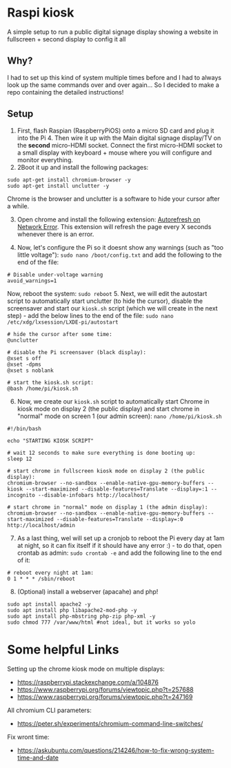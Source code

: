 # Raspi kiosk
A simple setup to run a public digital signage display showing a website in fullscreen + second display to config it all 

## Why?
I had to set up this kind of system multiple times before and I had to always look up the same commands over and over again... So I decided to make a repo containing the detailed instructions!

## Setup
1. First, flash Raspian (RaspberryPiOS) onto a micro SD card and plug it into the Pi 4. Then wire it up with the Main digital signage display/TV on the **second** micro-HDMI socket. Connect the first micro-HDMI socket to a small display with keyboard + mouse where you will configure and monitor everything.
2. 2Boot it up and install the following packages:
```
sudo apt-get install chromium-browser -y
sudo apt-get install unclutter -y 
```
Chrome is the browser and unclutter is a software to hide your cursor after a while.

3. Open chrome and install the following extension: [Autorefresh on Network Error](https://chrome.google.com/webstore/detail/autorefresh-on-network-er/milcogahlcilalagefhdhnoikibkoloo). This extension will refresh the page every X seconds whenever there is an error.

4. Now, let's configure the Pi so it doesnt show any warnings (such as "too little voltage"): `sudo nano /boot/config.txt` and add the following to the end of the file:
```
# Disable under-voltage warning
avoid_warnings=1
```
Now, reboot the system: `sudo reboot`
5. Next, we will edit the autostart script to automatically start unclutter (to hide the cursor), disable the screensaver and start our `kiosk.sh` script (which we will create in the next step) - add the below lines to the end of the file: `sudo nano /etc/xdg/lxsession/LXDE-pi/autostart`
```
# hide the cursor after some time:
@unclutter

# disable the Pi screensaver (black display):
@xset s off
@xset -dpms
@xset s noblank

# start the kiosk.sh script:
@bash /home/pi/kiosk.sh
```
6. Now, we create our `kiosk.sh` script to automatically start Chrome in kiosk mode on display 2 (the public display) and start chrome in "normal" mode on screen 1 (our admin screen): `nano /home/pi/kiosk.sh`
```
#!/bin/bash

echo "STARTING KIOSK SCRIPT"

# wait 12 seconds to make sure everything is done booting up:
sleep 12

# start chrome in fullscreen kiosk mode on display 2 (the public display):
chromium-browser --no-sandbox --enable-native-gpu-memory-buffers --kiosk --start-maximized --disable-features=Translate --display=:1 --incognito --disable-infobars http://localhost/

# start chrome in "normal" mode on display 1 (the admin display):
chromium-browser --no-sandbox --enable-native-gpu-memory-buffers --start-maximized --disable-features=Translate --display=:0 http://localhost/admin
```
7. As a last thing, wel will set up a cronjob to reboot the Pi every day at 1am at night, so it can fix itself if it should have any error :) - to do that, open crontab as admin: `sudo crontab -e` and add the following line to the end of it:
```
# reboot every night at 1am:
0 1 * * * /sbin/reboot
```

8. (Optional) install a webserver (apacahe) and php!
```
sudo apt install apache2 -y
sudo apt install php libapache2-mod-php -y
sudo apt install php-mbstring php-zip php-xml -y
sudo chmod 777 /var/www/html #not ideal, but it works so yolo
```

# Some helpful Links
Setting up the chrome kiosk mode on multiple displays:
- https://raspberrypi.stackexchange.com/a/104876
- https://www.raspberrypi.org/forums/viewtopic.php?t=257688
- https://www.raspberrypi.org/forums/viewtopic.php?t=247169

All chromium CLI parameters:
- https://peter.sh/experiments/chromium-command-line-switches/

Fix wront time:
- https://askubuntu.com/questions/214246/how-to-fix-wrong-system-time-and-date

